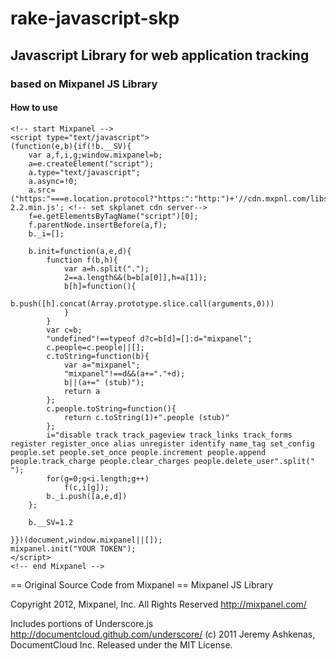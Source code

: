 rake-javascript-skp
===================

## Javascript Library for web application tracking ##

### based on Mixpanel JS Library ###



#### How to use ####
	<!-- start Mixpanel -->
	<script type="text/javascript">
	(function(e,b){if(!b.__SV){
	    var a,f,i,g;window.mixpanel=b;
	    a=e.createElement("script");
	    a.type="text/javascript";
	    a.async=!0;
	    a.src=("https:"===e.location.protocol?"https:":"http:")+'//cdn.mxpnl.com/libs/mixpanel-2.2.min.js'; <!-- set skplanet cdn server-->
	    f=e.getElementsByTagName("script")[0];
	    f.parentNode.insertBefore(a,f);
	    b._i=[];

	    b.init=function(a,e,d){
		    function f(b,h){
		    	var a=h.split(".");
		    	2==a.length&&(b=b[a[0]],h=a[1]);
		    	b[h]=function(){
		    		b.push([h].concat(Array.prototype.slice.call(arguments,0)))
				}
			}
			var c=b;
			"undefined"!==typeof d?c=b[d]=[]:d="mixpanel";
			c.people=c.people||[];
			c.toString=function(b){
		    	var a="mixpanel";
		    	"mixpanel"!==d&&(a+="."+d);
		    	b||(a+=" (stub)");
		    	return a
		    };
			c.people.toString=function(){
		    	return c.toString(1)+".people (stub)"
		    };
			i="disable track track_pageview track_links track_forms register register_once alias unregister identify name_tag set_config people.set people.set_once people.increment people.append people.track_charge people.clear_charges people.delete_user".split(" ");
			for(g=0;g<i.length;g++)
		    	f(c,i[g]);
			b._i.push([a,e,d])
	    };

	    b.__SV=1.2

	}})(document,window.mixpanel||[]);
	mixpanel.init("YOUR TOKEN");
	</script>
	<!-- end Mixpanel -->


== Original Source Code from Mixpanel ==
Mixpanel JS Library 

Copyright 2012, Mixpanel, Inc. All Rights Reserved
http://mixpanel.com/

Includes portions of Underscore.js
http://documentcloud.github.com/underscore/
(c) 2011 Jeremy Ashkenas, DocumentCloud Inc.
Released under the MIT License.


